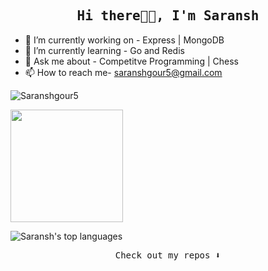 <h2 align="center"><samp> Hi there👋🏾, I'm Saransh</samp></h2>

- 🔭 I’m currently working on - Express | MongoDB
- 🌱 I’m currently learning - Go and Redis
- 💬 Ask me about - Competitve Programming | Chess
- 📫 How to reach me- saranshgour5@gmail.com


<!-- Profile Views -->
<p align="left"> <img 
src="https://komarev.com/ghpvc/?username=Saranshgour5&label=PROFILE%20VIEWS&color=0e75b6&style=flat" 
alt="Saranshgour5" /> </p>

<!--Github Stats-->
<img height="180em" src="https://github-readme-stats.vercel.app/api?username=Saranshgour5&show_icons=true&hide_border=true&&count_private=true&include_all_commits=true" />

<!--Most used languages-->
![Saransh's top languages](https://github-readme-stats.vercel.app/api/top-langs/?username=Saranshgour5&layout=compact&show_icons=true)

<!-- Streak -->
<!-- 
<p><img align="center" 
src="https://github-readme-streak-stats.herokuapp.com/?user=Saranshgour5&" 
alt="Saranshgour5" /></p> 
-->

<p align="center"><samp>Check out my repos ⬇️  </samp></p>

